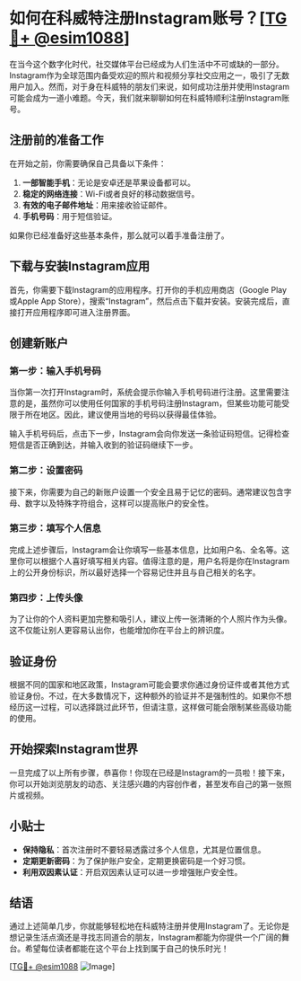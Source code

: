 # 如何在科威特注册Instagram账号？[[TG💪+ @esim1088](https://t.me/s/esim1088)]

在当今这个数字化时代，社交媒体平台已经成为人们生活中不可或缺的一部分。Instagram作为全球范围内备受欢迎的照片和视频分享社交应用之一，吸引了无数用户加入。然而，对于身在科威特的朋友们来说，如何成功注册并使用Instagram可能会成为一道小难题。今天，我们就来聊聊如何在科威特顺利注册Instagram账号。

## 注册前的准备工作

在开始之前，你需要确保自己具备以下条件：

1. **一部智能手机**：无论是安卓还是苹果设备都可以。
2. **稳定的网络连接**：Wi-Fi或者良好的移动数据信号。
3. **有效的电子邮件地址**：用来接收验证邮件。
4. **手机号码**：用于短信验证。

如果你已经准备好这些基本条件，那么就可以着手准备注册了。

## 下载与安装Instagram应用

首先，你需要下载Instagram的应用程序。打开你的手机应用商店（Google Play或Apple App Store），搜索“Instagram”，然后点击下载并安装。安装完成后，直接打开应用程序即可进入注册界面。

## 创建新账户

### 第一步：输入手机号码

当你第一次打开Instagram时，系统会提示你输入手机号码进行注册。这里需要注意的是，虽然你可以使用任何国家的手机号码注册Instagram，但某些功能可能受限于所在地区。因此，建议使用当地的号码以获得最佳体验。

输入手机号码后，点击下一步，Instagram会向你发送一条验证码短信。记得检查短信是否正确到达，并输入收到的验证码继续下一步。

### 第二步：设置密码

接下来，你需要为自己的新账户设置一个安全且易于记忆的密码。通常建议包含字母、数字以及特殊字符组合，这样可以提高账户的安全性。

### 第三步：填写个人信息

完成上述步骤后，Instagram会让你填写一些基本信息，比如用户名、全名等。这里你可以根据个人喜好填写相关内容。值得注意的是，用户名将是你在Instagram上的公开身份标识，所以最好选择一个容易记住并且与自己相关的名字。

### 第四步：上传头像

为了让你的个人资料更加完整和吸引人，建议上传一张清晰的个人照片作为头像。这不仅能让别人更容易认出你，也能增加你在平台上的辨识度。

## 验证身份

根据不同的国家和地区政策，Instagram可能会要求你通过身份证件或者其他方式验证身份。不过，在大多数情况下，这种额外的验证并不是强制性的。如果你不想经历这一过程，可以选择跳过此环节，但请注意，这样做可能会限制某些高级功能的使用。

## 开始探索Instagram世界

一旦完成了以上所有步骤，恭喜你！你现在已经是Instagram的一员啦！接下来，你可以开始浏览朋友的动态、关注感兴趣的内容创作者，甚至发布自己的第一张照片或视频。

## 小贴士

- **保持隐私**：首次注册时不要轻易透露过多个人信息，尤其是位置信息。
- **定期更新密码**：为了保护账户安全，定期更换密码是一个好习惯。
- **利用双因素认证**：开启双因素认证可以进一步增强账户安全性。

## 结语

通过上述简单几步，你就能够轻松地在科威特注册并使用Instagram了。无论你是想记录生活点滴还是寻找志同道合的朋友，Instagram都能为你提供一个广阔的舞台。希望每位读者都能在这个平台上找到属于自己的快乐时光！

[[TG💪+ @esim1088](https://t.me/s/esim1088) ![Image](https://i.postimg.cc/4NQfJmqS/Snipaste-2025-05-13-00-14-12.png)]